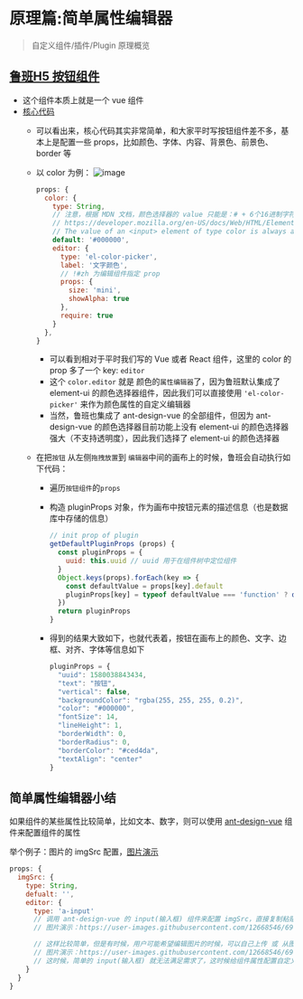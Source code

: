 # 原理篇:简单属性编辑器
> 自定义组件/插件/Plugin 原理概览

## [鲁班H5 按钮组件](https://github.com/luban-h5-components/lbc-button)
- 这个组件本质上就是一个 vue 组件
- [核心代码](https://github.com/luban-h5-components/lbc-button/blob/master/src/component/entry.js)
  - 可以看出来，核心代码其实非常简单，和大家平时写按钮组件差不多，基本上是配置一些 props，比如颜色、字体、内容、背景色、前景色、border 等
  - 以 color 为例：
  ![image](https://user-images.githubusercontent.com/12668546/73135438-f8a66c00-407c-11ea-9f7c-1b110ea3b2b3.png)

    ```js
    props: {
      color: {
        type: String,
        // 注意，根据 MDN 文档，颜色选择器的 value 只能是：# + 6个16进制字符串
        // https://developer.mozilla.org/en-US/docs/Web/HTML/Element/input/color#Value
        // The value of an <input> element of type color is always a DOMString which contains a 7-character string specifying an RGB color in hexadecimal format.
        default: '#000000',
        editor: {
          type: 'el-color-picker',
          label: '文字颜色',
          // !#zh 为编辑组件指定 prop
          props: {
            size: 'mini',
            showAlpha: true
          },
          require: true
        }
      },
    }
    ```
      - 可以看到相对于平时我们写的 Vue 或者 React 组件，这里的 color 的 prop 多了一个 key: `editor`
      - 这个 `color.editor` 就是 颜色的`属性编辑器`了，因为鲁班默认集成了 element-ui 的颜色选择器组件，因此我们可以直接使用 `'el-color-picker'` 来作为颜色属性的自定义编辑器
      - 当然，鲁班也集成了 ant-design-vue 的全部组件，但因为 ant-design-vue 的颜色选择器目前功能上没有 element-ui 的颜色选择器强大（不支持透明度），因此我们选择了 element-ui 的颜色选择器


  - 在把`按钮` 从左侧`拖拽放置`到 `编辑器`中间的画布上的时候，鲁班会自动执行如下代码：
    - 遍历`按钮组件`的`props`
    - 构造 pluginProps 对象，作为画布中按钮元素的描述信息（也是数据库中存储的信息）
        ```js
        // init prop of plugin
        getDefaultPluginProps (props) {
          const pluginProps = {
            uuid: this.uuid // uuid 用于在组件树中定位组件
          }
          Object.keys(props).forEach(key => {
            const defaultValue = props[key].default
            pluginProps[key] = typeof defaultValue === 'function' ? defaultValue() : defaultValue
          })
          return pluginProps
        }
        ```

    - 得到的结果大致如下，也就代表着，按钮在画布上的颜色、文字、边框、对齐、字体等信息如下
      ```js
      pluginProps = {
        "uuid": 1580038843434,
        "text": "按钮",
        "vertical": false,
        "backgroundColor": "rgba(255, 255, 255, 0.2)",
        "color": "#000000",
        "fontSize": 14,
        "lineHeight": 1,
        "borderWidth": 0,
        "borderRadius": 0,
        "borderColor": "#ced4da",
        "textAlign": "center"
      }
      ```

## 简单属性编辑器小结
如果组件的某些属性比较简单，比如文本、数字，则可以使用 [ant-design-vue](https://www.antdv.com/docs/vue/introduce-cn/) 组件来配置组件的属性

举个例子：图片的 imgSrc 配置，[图片演示](https://user-images.githubusercontent.com/12668546/69001390-42096b00-0918-11ea-85b4-0ec868e44769.png)

```js
props: {
  imgSrc: {
    type: String,
    defualt: '',
    editor: {
      type: 'a-input'
      // 调用 ant-design-vue 的 input(输入框) 组件来配置 imgSrc，直接复制粘贴图片的链接即可
      // 图片演示：https://user-images.githubusercontent.com/12668546/69001390-42096b00-0918-11ea-85b4-0ec868e44769.png

      // 这样比较简单，但是有时候，用户可能希望编辑图片的时候，可以自己上传 或 从图片库中选择图片
      // 图片演示：https://user-images.githubusercontent.com/12668546/69001396-6a916500-0918-11ea-8f39-5e27a688d2fe.png
      // 这时候，简单的 input(输入框) 就无法满足需求了，这时候给组件属性配置自定义编辑器就有了用武之地了，具体请往下看。
    }
  }
}
```
